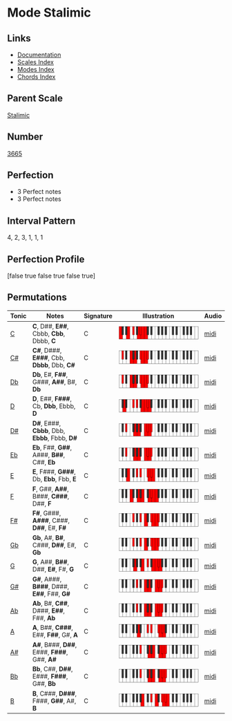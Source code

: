 # Mode Stalimic

## Links

- [Documentation](index.md)
- [Scales Index](Scales.md)
- [Modes Index](Modes.md)
- [Chords Index](Chords.md)

## Parent Scale

[Stalimic](ScaleStalimic.md)

## Number

[3665](https://ianring.com/musictheory/scales/3665)

## Perfection

- 3 Perfect notes
- 3 Perfect notes

## Interval Pattern

4, 2, 3, 1, 1, 1

## Perfection Profile

[false true false true false true]

## Permutations

| Tonic | Notes | Signature | Illustration | Audio |
|-------|-------|-----------|--------------|-------|
| [C](ModeCNaturalStalimic.md) | **C**, D##, **E##**, Cbbb, **Cbb**, Dbbb, **C** | C | ![CNaturalStalimic](ModeCNaturalStalimic.png) | [midi](https://github.com/edipermadi/music/blob/main/docs/ModeCNaturalStalimic.mid?raw=true) |
| [C#](ModeCSharpStalimic.md) | **C#**, D###, **E###**, Cbb, **Dbbb**, Dbb, **C#** | C | ![CSharpStalimic](ModeCSharpStalimic.png) | [midi](https://github.com/edipermadi/music/blob/main/docs/ModeCSharpStalimic.mid?raw=true) |
| [Db](ModeDFlatStalimic.md) | **Db**, E#, **F##**, G###, **A##**, B#, **Db** | C | ![DFlatStalimic](ModeDFlatStalimic.png) | [midi](https://github.com/edipermadi/music/blob/main/docs/ModeDFlatStalimic.mid?raw=true) |
| [D](ModeDNaturalStalimic.md) | **D**, E##, **F###**, Cb, **Dbb**, Ebbb, **D** | C | ![DNaturalStalimic](ModeDNaturalStalimic.png) | [midi](https://github.com/edipermadi/music/blob/main/docs/ModeDNaturalStalimic.mid?raw=true) |
| [D#](ModeDSharpStalimic.md) | **D#**, E###, **Cbbb**, Dbb, **Ebbb**, Fbbb, **D#** | C | ![DSharpStalimic](ModeDSharpStalimic.png) | [midi](https://github.com/edipermadi/music/blob/main/docs/ModeDSharpStalimic.mid?raw=true) |
| [Eb](ModeEFlatStalimic.md) | **Eb**, F##, **G##**, A###, **B##**, C##, **Eb** | C | ![EFlatStalimic](ModeEFlatStalimic.png) | [midi](https://github.com/edipermadi/music/blob/main/docs/ModeEFlatStalimic.mid?raw=true) |
| [E](ModeENaturalStalimic.md) | **E**, F###, **G###**, Db, **Ebb**, Fbb, **E** | C | ![ENaturalStalimic](ModeENaturalStalimic.png) | [midi](https://github.com/edipermadi/music/blob/main/docs/ModeENaturalStalimic.mid?raw=true) |
| [F](ModeFNaturalStalimic.md) | **F**, G##, **A##**, B###, **C###**, D##, **F** | C | ![FNaturalStalimic](ModeFNaturalStalimic.png) | [midi](https://github.com/edipermadi/music/blob/main/docs/ModeFNaturalStalimic.mid?raw=true) |
| [F#](ModeFSharpStalimic.md) | **F#**, G###, **A###**, C###, **D##**, E#, **F#** | C | ![FSharpStalimic](ModeFSharpStalimic.png) | [midi](https://github.com/edipermadi/music/blob/main/docs/ModeFSharpStalimic.mid?raw=true) |
| [Gb](ModeGFlatStalimic.md) | **Gb**, A#, **B#**, C###, **D##**, E#, **Gb** | C | ![GFlatStalimic](ModeGFlatStalimic.png) | [midi](https://github.com/edipermadi/music/blob/main/docs/ModeGFlatStalimic.mid?raw=true) |
| [G](ModeGNaturalStalimic.md) | **G**, A##, **B##**, D##, **E#**, F#, **G** | C | ![GNaturalStalimic](ModeGNaturalStalimic.png) | [midi](https://github.com/edipermadi/music/blob/main/docs/ModeGNaturalStalimic.mid?raw=true) |
| [G#](ModeGSharpStalimic.md) | **G#**, A###, **B###**, D###, **E##**, F##, **G#** | C | ![GSharpStalimic](ModeGSharpStalimic.png) | [midi](https://github.com/edipermadi/music/blob/main/docs/ModeGSharpStalimic.mid?raw=true) |
| [Ab](ModeAFlatStalimic.md) | **Ab**, B#, **C##**, D###, **E##**, F##, **Ab** | C | ![AFlatStalimic](ModeAFlatStalimic.png) | [midi](https://github.com/edipermadi/music/blob/main/docs/ModeAFlatStalimic.mid?raw=true) |
| [A](ModeANaturalStalimic.md) | **A**, B##, **C###**, E##, **F##**, G#, **A** | C | ![ANaturalStalimic](ModeANaturalStalimic.png) | [midi](https://github.com/edipermadi/music/blob/main/docs/ModeANaturalStalimic.mid?raw=true) |
| [A#](ModeASharpStalimic.md) | **A#**, B###, **D##**, E###, **F###**, G##, **A#** | C | ![ASharpStalimic](ModeASharpStalimic.png) | [midi](https://github.com/edipermadi/music/blob/main/docs/ModeASharpStalimic.mid?raw=true) |
| [Bb](ModeBFlatStalimic.md) | **Bb**, C##, **D##**, E###, **F###**, G##, **Bb** | C | ![BFlatStalimic](ModeBFlatStalimic.png) | [midi](https://github.com/edipermadi/music/blob/main/docs/ModeBFlatStalimic.mid?raw=true) |
| [B](ModeBNaturalStalimic.md) | **B**, C###, **D###**, F###, **G##**, A#, **B** | C | ![BNaturalStalimic](ModeBNaturalStalimic.png) | [midi](https://github.com/edipermadi/music/blob/main/docs/ModeBNaturalStalimic.mid?raw=true) |
